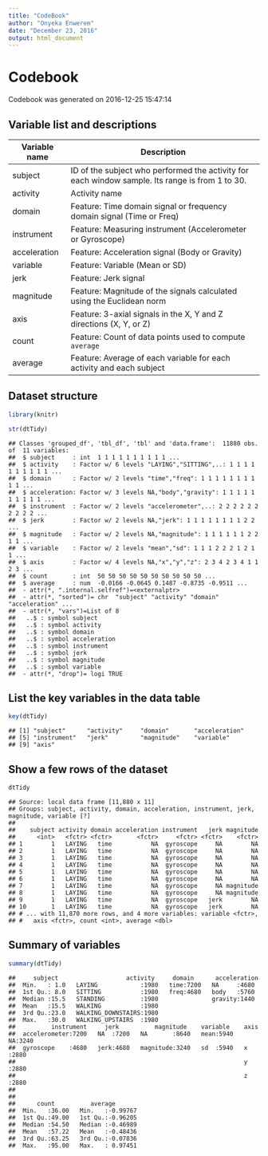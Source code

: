 ```yaml
---
title: "CodeBook"
author: "Onyeka Enwerem"
date: "December 23, 2016"
output: html_document
---
```


Codebook
========
Codebook was generated on 2016-12-25 15:47:14 

Variable list and descriptions
------------------------------

Variable name  | Description
----------------|------------
subject        | ID of the subject who performed the activity for each window sample. Its range is from 1 to 30.
activity       | Activity name
domain         | Feature: Time domain signal or frequency domain signal (Time or Freq)
instrument     | Feature: Measuring instrument (Accelerometer or Gyroscope)
acceleration   | Feature: Acceleration signal (Body or Gravity)
variable       | Feature: Variable (Mean or SD)
jerk           | Feature: Jerk signal
magnitude      | Feature: Magnitude of the signals calculated using the Euclidean norm
axis           | Feature: 3-axial signals in the X, Y and Z directions (X, Y, or Z)
count          | Feature: Count of data points used to compute `average`
average        | Feature: Average of each variable for each activity and each subject

Dataset structure
-----------------

```r
library(knitr)
```



```r
str(dtTidy)
```

```
## Classes 'grouped_df', 'tbl_df', 'tbl' and 'data.frame':	11880 obs. of  11 variables:
##  $ subject     : int  1 1 1 1 1 1 1 1 1 1 ...
##  $ activity    : Factor w/ 6 levels "LAYING","SITTING",..: 1 1 1 1 1 1 1 1 1 1 ...
##  $ domain      : Factor w/ 2 levels "time","freq": 1 1 1 1 1 1 1 1 1 1 ...
##  $ acceleration: Factor w/ 3 levels NA,"body","gravity": 1 1 1 1 1 1 1 1 1 1 ...
##  $ instrument  : Factor w/ 2 levels "accelerometer",..: 2 2 2 2 2 2 2 2 2 2 ...
##  $ jerk        : Factor w/ 2 levels NA,"jerk": 1 1 1 1 1 1 1 1 2 2 ...
##  $ magnitude   : Factor w/ 2 levels NA,"magnitude": 1 1 1 1 1 1 2 2 1 1 ...
##  $ variable    : Factor w/ 2 levels "mean","sd": 1 1 1 2 2 2 1 2 1 1 ...
##  $ axis        : Factor w/ 4 levels NA,"x","y","z": 2 3 4 2 3 4 1 1 2 3 ...
##  $ count       : int  50 50 50 50 50 50 50 50 50 50 ...
##  $ average     : num  -0.0166 -0.0645 0.1487 -0.8735 -0.9511 ...
##  - attr(*, ".internal.selfref")=<externalptr> 
##  - attr(*, "sorted")= chr  "subject" "activity" "domain" "acceleration" ...
##  - attr(*, "vars")=List of 8
##   ..$ : symbol subject
##   ..$ : symbol activity
##   ..$ : symbol domain
##   ..$ : symbol acceleration
##   ..$ : symbol instrument
##   ..$ : symbol jerk
##   ..$ : symbol magnitude
##   ..$ : symbol variable
##  - attr(*, "drop")= logi TRUE
```

List the key variables in the data table
----------------------------------------


```r
key(dtTidy)
```

```
## [1] "subject"      "activity"     "domain"       "acceleration"
## [5] "instrument"   "jerk"         "magnitude"    "variable"    
## [9] "axis"
```

Show a few rows of the dataset
------------------------------


```r
dtTidy
```

```
## Source: local data frame [11,880 x 11]
## Groups: subject, activity, domain, acceleration, instrument, jerk, magnitude, variable [?]
## 
##    subject activity domain acceleration instrument   jerk magnitude
##      <int>   <fctr> <fctr>       <fctr>     <fctr> <fctr>    <fctr>
## 1        1   LAYING   time           NA  gyroscope     NA        NA
## 2        1   LAYING   time           NA  gyroscope     NA        NA
## 3        1   LAYING   time           NA  gyroscope     NA        NA
## 4        1   LAYING   time           NA  gyroscope     NA        NA
## 5        1   LAYING   time           NA  gyroscope     NA        NA
## 6        1   LAYING   time           NA  gyroscope     NA        NA
## 7        1   LAYING   time           NA  gyroscope     NA magnitude
## 8        1   LAYING   time           NA  gyroscope     NA magnitude
## 9        1   LAYING   time           NA  gyroscope   jerk        NA
## 10       1   LAYING   time           NA  gyroscope   jerk        NA
## # ... with 11,870 more rows, and 4 more variables: variable <fctr>,
## #   axis <fctr>, count <int>, average <dbl>
```


Summary of variables
--------------------


```r
summary(dtTidy)
```

```
##     subject                   activity     domain      acceleration 
##  Min.   : 1.0   LAYING            :1980   time:7200   NA     :4680  
##  1st Qu.: 8.0   SITTING           :1980   freq:4680   body   :5760  
##  Median :15.5   STANDING          :1980               gravity:1440  
##  Mean   :15.5   WALKING           :1980                             
##  3rd Qu.:23.0   WALKING_DOWNSTAIRS:1980                             
##  Max.   :30.0   WALKING_UPSTAIRS  :1980                             
##          instrument     jerk          magnitude    variable    axis     
##  accelerometer:7200   NA  :7200   NA       :8640   mean:5940   NA:3240  
##  gyroscope    :4680   jerk:4680   magnitude:3240   sd  :5940   x :2880  
##                                                                y :2880  
##                                                                z :2880  
##                                                                         
##                                                                         
##      count          average        
##  Min.   :36.00   Min.   :-0.99767  
##  1st Qu.:49.00   1st Qu.:-0.96205  
##  Median :54.50   Median :-0.46989  
##  Mean   :57.22   Mean   :-0.48436  
##  3rd Qu.:63.25   3rd Qu.:-0.07836  
##  Max.   :95.00   Max.   : 0.97451
```



